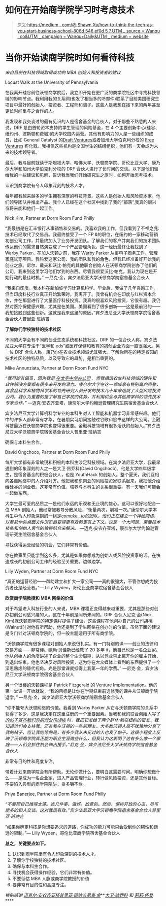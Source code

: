 # 如何在开始商学院学习时考虑技术

> 原文:[https://medium . com/@ Shawn Xu/how-to-think-the-tech-as-you-start-business-school-806d 546 ef0d 5？UTM _ source = Wanqu . co&UTM _ campaign = Wanqu+Daily&UTM _ medium = website](https://medium.com/@shawnxu/how-to-think-about-tech-as-you-start-business-school-806d546ef0d5?utm_source=wanqu.co&utm_campaign=Wanqu+Daily&utm_medium=website)

# **当你开始读商学院时如何看待科技**

*来自目前在科技领域取得成功的 MBA 创始人和投资者的建议*



Locust Walk at the University of Pennsylvania



在我离开硅谷前往沃顿商学院后，我立即开始在更广泛的商学院社区中寻找科技领域的影响节点。我利用我的关系网(也发了相当多的冷邮件)联系了目前美国研究生项目中最好的创始人、投资者、工程师和骗子。这些人是我想在接下来的两年甚至更长时间里与之合作的人。



我发现和我交谈过的最有见识的人是宿舍基金的合伙人。对于那些不熟悉的人来说，DRF 是由首轮资本支持的学生管理的风险基金，在 4 个主要创新中心(硅谷、纽约州、波斯顿和费城)的大学校园内运营。其他有影响力的人是一些组织的成员，比如 General Catalyst 的[Draft Ventures](http://www.roughdraft.vc/)或者加州大学伯克利分校的 [Free Ventures](http://www.freeventures.org/) 孵化器。我相信这些机构是全国学生的结缔组织，他们有一天会成为未来的技术领导者。

最后，我与目前就读于斯坦福大学、哈佛大学、沃顿商学院、哥伦比亚大学、康乃尔大学和加州大学伯克利分校的 DRF 合伙人进行了长时间的交谈。以下是他们留给我的一些建议和见解，告诉我当我们开始研究生之旅时，如何开始思考技术。

认识到商学院有令人印象深刻的技术人才。

每年都有越来越多的学生拥有深厚的科技背景。这些人是创始人和风险资本家。他们领导团队并推出产品。我个人已经在这个社区中找到了我的“部落”,我真的很兴奋将来能和他们一起工作。



Nick Kim, Partner at Dorm Room Fund Philly



“我最初是在汇丰银行从事销售和交易的。我喜欢我的工作，但我看到了不祥之兆:技术已经取代了交易员。我最终接受了一个 FP &的职位，在纽约的一家移动营销初创公司工作，并最终加入了业务开发团队。了解我们的客户并向我们的技术团队传达他们的需求自然演变成了一个产品管理角色，这一经历最终让我找到了 Warby Parker。在加入沃顿之前，我在 Warby Parker 从事电子商务工作，管理家庭试穿项目。我热爱这家公司、我的团队和我的角色，但我已经准备好开始我的创业之旅。尼尔、戴夫和沃比·帕克的其他联合创始人在沃顿商学院创办了他们的公司，我来到这里学习他们学到的东西。尽管我很爱沃比·帕克。我认为现在是开始行动的最佳时机。” —尼克·金，宾夕法尼亚大学沃顿商学院宿舍基金合伙人

“我来自印度。我本科在新加坡学习计算机科学。毕业后，我做了几年咨询工作，但当印度科技行业真正开始繁荣时，我离开了。我曾有机会在印度与红杉资本合作，并在那里进行了大量医疗科技投资。我真的很喜欢风险投资，它很有趣。我仍然对医疗保健感兴趣，尤其是在美国。美国看到了很多创新——这是最前沿的——我想接触到这些创新。这就是我来这里的原因。”宾夕法尼亚大学沃顿商学院宿舍基金合伙人普里亚·班纳吉

**了解你们学校独特的技术社区**

不同的大学会有不同的创业生态系统和科技社区。DRF 的一位合伙人称，宾夕法尼亚大学在专注于“医学和 eds”或医疗保健和教育的初创企业方面一直很强大。另一位 DRF 合伙人称，康乃尔在农业技术领域尤其强大。了解你所在的特定校园的技术社区的独特品质，以及导致它的趋势，是相当重要的。



Mike Annunziata, Partner at Dorm Room Fund NYC



*“我可能有偏见，因为我是* [*在太空中创办公司*](http://www.fartherfarms.com) *，但我相信农业科技领域的硬件和软件解决方案都有很多未开发的潜力。康奈尔大学在这一领域享有特别高的声誉，其食品科学和植物科学系的领先研究人员开发的技术几十年来造就了大型风险投资公司。我认为重要的是了解自己学校的优势，并利用机会与其他跨学科的领先技术专家合作。”* —迈克·安农齐亚塔，康奈尔大学约翰逊管理研究生院宿舍基金合伙人

宾夕法尼亚大学计算机科学专业的本科生对人工智能和机器学习非常感兴趣。他们中的许多人都非常有才华，在暑期实习期间接触过谷歌和脸书这样的大公司。金融科技最近在沃顿商学院也变得很重要。金融科技领域有很多活跃的创始人。”宾夕法尼亚大学沃顿商学院宿舍基金合伙人普里亚·班纳吉

确保与本科生合作。



David Ongchoco, Partner at Dorm Room Fund Philly



每所大学都有非常敏锐和积极的本科生涉足科技领域。在宾夕法尼亚大学，我最早遇到的印象深刻的人之一是大卫·昂乔科(David Ongchoco)，他是大学四年级学生，是宿舍基金的积极合伙人，也是 YouthHack 的创始人。整个夏天，我们互相向各自网络中的人介绍对方。他把我和东南亚的风险投资家联系起来，我把他介绍给硅谷的创业者。这非常有价值。培养与本科生的关系很重要。有一天我们可能会一起做东西。

大学生最可爱的品质之一是他们永远的乐观和无止境的雄心。这可以很好地配合一位 MBA 创始人，他经常被教导分散风险，“衡量两次，削减一次。”康奈尔大学本科生中令人印象深刻的一组是[*comake . io*](http://www.comake.io)*的团队，他们正在建立一个神经网络，以帮助你的桌面文件浏览器变得更有效和更有上下文。这是一个大问题，需要技术技能和创始人勇气的独特结合来解决。* —迈克·安农齐亚塔，康奈尔大学约翰逊管理研究生院宿舍基金合伙人

寻找获得运营经验的机会，它们非常有价值。

你在教室里只能学到这么多，尤其是如果你想成为创始人或风险投资家的话。在快速成长的初创公司工作的经验至关重要。边做边学。



Lilly Wyden, Partner at Dorm Room Fund NYC



“真正的运营经验——帮助建立和扩大一家公司——真的很强大，不管你想成为投资者还是经营者。”— Lilly Wyden，哥伦比亚商学院宿舍基金合伙人

**欣赏商学院教授和 MBA 网络的价值**

对于希望进入科技行业的人来说，MBA 课程正变得越来越重要，尤其是那些对创办初创公司感兴趣的人。这在十年前是闻所未闻的。DRF 合伙人尼克·金(Nick Kim)就沃顿商学院的特定课程提供了建议，这些课程在他创办自己的公司胡桃(Walnut)时对他有所帮助，他还提到了学生网络在创办时的价值。虽然下面的建议是专门针对沃顿商学院的，但一般主题适用于所有商学院。

“沃顿商学院有很多课程对创始人来说很扎实。有一门特别的课——创业的法律和交易方面——非常棒。鲍勃·贝佳斯已经教了 20 多年 it，他自己也是一名企业家。他从创始人的角度讲述了企业的整个生命周期，从以竞业禁止离开你的雇主开始，到退出结束。他也坚决反对风险投资，这为你在大众媒体上看到的东西提供了一个深思熟虑的替代视角。光是那堂课就抵得上我第一年的学费。” —尼克·金，宾夕法尼亚大学沃顿商学院宿舍基金合伙人

另一个很棒的沃顿课程是 Patrick Fitzgerald 的 Venture Implementation。他的第一堂课一开始就说，“我的目标是让你在学期结束前选修我的课并从沃顿商学院退学。” —尼克·金，宾夕法尼亚大学沃顿商学院宿舍基金合伙人

“你不能夸大沃顿网络的价值。我看到 Warby Parker 从它与沃顿商学院的关系中获得了多少，这是我决定在这里注册的一个重要因素。当我和我的联合创始人写了 [*的帖子宣布我们的初创公司胡桃*](/startup-grind/seriously-a-moving-company-95568bc01117) *时，我把它发给了两个群体:我在纽约的密友，我知道他们会支持我，还有我在沃顿的一些新朋友。大多数沃顿人毫不犹豫地分享了我的帖子，但让我吃惊的是，有多少我从未见过的人也发了帖子。这很小程度上反映了沃顿商学院真正能为职业生涯做些什么，但我认为这表明了这有多么像一个家庭——人们会抓住机会伸出援手。”尼克·金，宾夕法尼亚大学沃顿商学院宿舍基金合伙人*

非常有目的性和高度专注。

带着计划来商学院会有所帮助。无论你做什么，要明白这需要时间。明确你想做什么——是成为一名企业家，进入产品管理行业，转行做风险投资，还是其他目标。不要陷入典型的商学院陷阱，贪多嚼不烂。



Priya Banerjee, Partner at Dorm Room Fund Philly



*“不要把自己摊得太薄。选几件事，做好。故意的。然后，保持开放的心态，尽可能多的和人交谈。这对我很有效。”宾夕法尼亚大学沃顿商学院宿舍基金合伙人普里亚·班纳吉*

“如果你确定科技是你想要追求的道路，你成功的能力可能只会受到你的韧性和谦逊的限制。”— Lilly Wyden，哥伦比亚商学院宿舍基金合伙人

**总之，关键要点如下。**

1.  认识到商学院里有令人印象深刻的技术人才。
2.  了解你学校独特的技术社区。
3.  确保与本科生合作。
4.  寻找机会获得操作经验，它们非常有价值。
5.  不要低估 MBA 人脉或商学院教授的价值
6.  要非常有目的性和高度专注。

*特别感谢* [*迈克尔·安农齐亚塔*](https://www.linkedin.com/in/michael-annunziata-cfa-12853bb/)*[*普里亚·班纳吉*](https://www.linkedin.com/in/priyadarshini-banerjee-0a336851/)*[*尼克·金*](https://www.linkedin.com/in/nickbkim/)[](https://www.linkedin.com/in/jeff-oldenburg-ab1b7211/)**[*大卫·翁乔科*](https://www.linkedin.com/in/davidongchoco/) *和* [*莉莉·怀登*](https://www.linkedin.com/in/lillywyden/)****

